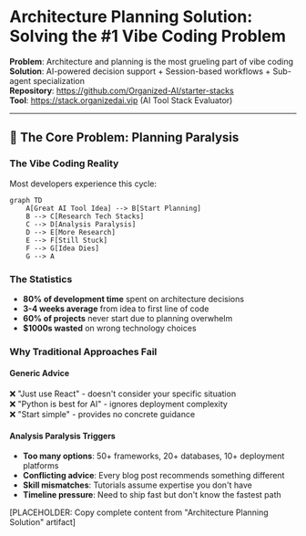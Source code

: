 # Architecture Planning Solution: Solving the #1 Vibe Coding Problem

**Problem**: Architecture and planning is the most grueling part of vibe coding  
**Solution**: AI-powered decision support + Session-based workflows + Sub-agent specialization  
**Repository**: https://github.com/Organized-AI/starter-stacks  
**Tool**: https://stack.organizedai.vip (AI Tool Stack Evaluator)  

---

## 🎯 **The Core Problem: Planning Paralysis**

### **The Vibe Coding Reality**
Most developers experience this cycle:

```mermaid
graph TD
    A[Great AI Tool Idea] --> B[Start Planning]
    B --> C[Research Tech Stacks]
    C --> D[Analysis Paralysis]
    D --> E[More Research]
    E --> F[Still Stuck]
    F --> G[Idea Dies]
    G --> A
```

### **The Statistics**
- **80% of development time** spent on architecture decisions
- **3-4 weeks average** from idea to first line of code
- **60% of projects** never start due to planning overwhelm
- **$1000s wasted** on wrong technology choices

### **Why Traditional Approaches Fail**

#### **Generic Advice**
❌ "Just use React" - doesn't consider your specific situation  
❌ "Python is best for AI" - ignores deployment complexity  
❌ "Start simple" - provides no concrete guidance  

#### **Analysis Paralysis Triggers**
- **Too many options**: 50+ frameworks, 20+ databases, 10+ deployment platforms
- **Conflicting advice**: Every blog post recommends something different
- **Skill mismatches**: Tutorials assume expertise you don't have
- **Timeline pressure**: Need to ship fast but don't know the fastest path

[PLACEHOLDER: Copy complete content from "Architecture Planning Solution" artifact]

